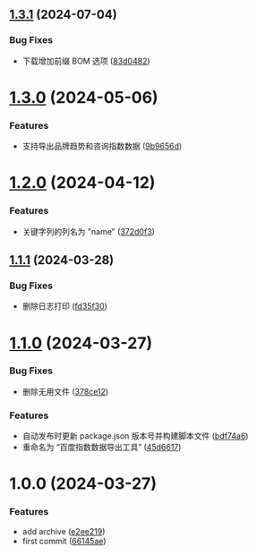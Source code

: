 ## [1.3.1](https://github.com/siaikin/baidu-index-export/compare/v1.3.0...v1.3.1) (2024-07-04)


### Bug Fixes

* 下载增加前缀 BOM 选项 ([83d0482](https://github.com/siaikin/baidu-index-export/commit/83d04820c27f4f9e8f8dc641e79b9a9b8d9dc879))

# [1.3.0](https://github.com/siaikin/baidu-index-export/compare/v1.2.0...v1.3.0) (2024-05-06)


### Features

* 支持导出品牌趋势和咨询指数数据 ([9b9656d](https://github.com/siaikin/baidu-index-export/commit/9b9656d85dc72b872468002396775f2bb21685d7))

# [1.2.0](https://github.com/siaikin/baidu-index-export/compare/v1.1.1...v1.2.0) (2024-04-12)


### Features

* 关键字列的列名为 "name" ([372d0f3](https://github.com/siaikin/baidu-index-export/commit/372d0f3a8834d64ad26749c3d56ed9cc5c405b97))

## [1.1.1](https://github.com/siaikin/baidu-index-export/compare/v1.1.0...v1.1.1) (2024-03-28)


### Bug Fixes

* 删除日志打印 ([fd35f30](https://github.com/siaikin/baidu-index-export/commit/fd35f30c8201cedcbdccf2647275f1434850c478))

# [1.1.0](https://github.com/siaikin/baidu-index-export/compare/v1.0.0...v1.1.0) (2024-03-27)


### Bug Fixes

* 删除无用文件 ([378ce12](https://github.com/siaikin/baidu-index-export/commit/378ce12829665d994a1c55badf7c244b58213ddc))


### Features

* 自动发布时更新 package.json 版本号并构建脚本文件 ([bdf74a6](https://github.com/siaikin/baidu-index-export/commit/bdf74a62ea494b8a382f036b7f20598e5f51045b))
* 重命名为 “百度指数数据导出工具” ([45d6617](https://github.com/siaikin/baidu-index-export/commit/45d6617b6afece911d299eee32ab582d65df63bf))

# 1.0.0 (2024-03-27)


### Features

* add archive ([e2ee219](https://github.com/siaikin/baidu-index-export/commit/e2ee219dd562c35acd74ba8cf0617589d4137e52))
* first commit ([66145ae](https://github.com/siaikin/baidu-index-export/commit/66145ae8bc29756cb813947aa85786117f8d10ce))
